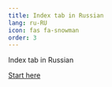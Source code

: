 ```yaml
---
title: Index tab in Russian
lang: ru-RU
icon: fas fa-snowman
order: 3
---
```


Index tab in Russian

[Start here](/ru)
